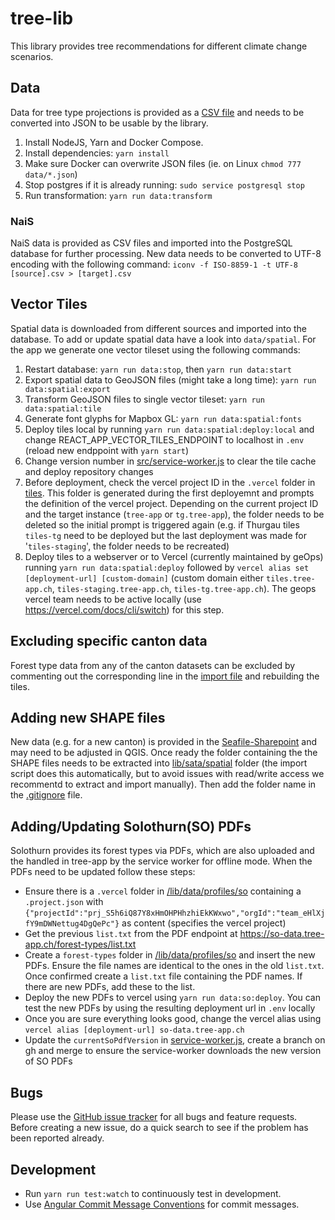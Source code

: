 # tree-lib

This library provides tree recommendations for different climate change scenarios.

## Data

Data for tree type projections is provided as a [CSV file](./data/projections.csv) and needs to be converted into JSON to be usable by the library.

1. Install NodeJS, Yarn and Docker Compose.
2. Install dependencies: `yarn install`
3. Make sure Docker can overwrite JSON files (ie. on Linux `chmod 777 data/*.json`)
4. Stop postgres if it is already running: `sudo service postgresql stop`
5. Run transformation: `yarn run data:transform`

### NaiS

NaiS data is provided as CSV files and imported into the PostgreSQL database for further processing. New data needs to be converted to UTF-8 encoding with the following command: `iconv -f ISO-8859-1 -t UTF-8 [source].csv > [target].csv`

## Vector Tiles

Spatial data is downloaded from different sources and imported into the database. To add or update spatial data have a look into `data/spatial`. For the app we generate one vector tileset using the following commands:

1. Restart database: `yarn run data:stop`, then `yarn run data:start`
2. Export spatial data to GeoJSON files (might take a long time): `yarn run data:spatial:export`
3. Transform GeoJSON files to single vector tileset: `yarn run data:spatial:tile`
4. Generate font glyphs for Mapbox GL: `yarn run data:spatial:fonts`
5. Deploy tiles local by running `yarn run data:spatial:deploy:local` and change REACT_APP_VECTOR_TILES_ENDPOINT to localhost in `.env` (reload new endppoint with `yarn start`)
6. Change version number in [src/service-worker.js](https://github.com/geops/tree-app/blob/master/src/service-worker.js#L16) to clear the tile cache and deploy repository changes
7. Before deployment, check the vercel project ID in the `.vercel` folder in [tiles](https://github.com/geops/tree-app/tree/master/lib/data/spatial/tiles). This folder is generated during the first deployemnt and prompts the definition of the vercel project. Depending on the current project ID and the target instance (`tree-app` or `tg.tree-app`), the folder needs to be deleted so the initial prompt is triggered again (e.g. if Thurgau tiles `tiles-tg` need to be deployed but the last deployment was made for '`tiles-staging`', the folder needs to be recreated)
8. Deploy tiles to a webserver or to Vercel (currently maintained by geOps) running `yarn run data:spatial:deploy` followed by `vercel alias set [deployment-url] [custom-domain]` (custom domain either `tiles.tree-app.ch`, `tiles-staging.tree-app.ch`, `tiles-tg.tree-app.ch`). The geops vercel team needs to be active locally (use https://vercel.com/docs/cli/switch) for this step.

## Excluding specific canton data

Forest type data from any of the canton datasets can be excluded by commenting out the corresponding line in the [import file](https://github.com/geops/tree-app/blob/master/lib/data/spatial/1-import.sh#L55) and rebuilding the tiles.

## Adding new SHAPE files

New data (e.g. for a new canton) is provided in the [Seafile-Sharepoint](https://data.int.geops.com/lib/7eb78755-e8bf-46fc-ba1d-3c4d104a6cad/file/045_BaTool/Standortskarten) and may need to be adjusted in QGIS. Once ready the folder containing the the SHAPE files needs to be extracted into [lib/sata/spatial](https://github.com/geops/tree-app/tree/master/lib/data/spatial) folder (the import script does this automatically, but to avoid issues with read/write access we recommentd to extract and import manually). Then add the folder name in the [.gitignore](https://github.com/geops/tree-app/blob/master/lib/.gitignore) file.

## Adding/Updating Solothurn(SO) PDFs
Solothurn provides its forest types via PDFs, which are also uploaded and the handled in tree-app by the service worker for offline mode. When the PDFs need to be updated follow these steps:
- Ensure there is a `.vercel` folder in [/lib/data/profiles/so](https://github.com/geops/tree-app/tree/master/lib/data/profiles/so) containing a `.project.json` with `{"projectId":"prj_S5h6iQ87Y8xHmOHPHhzhiEkKWxwo","orgId":"team_eHlXjfY9mDWNettug4DgQePc"}` as content (specifies the vercel project)
- Get the previous `list.txt` from the PDF endpoint at https://so-data.tree-app.ch/forest-types/list.txt
- Create a `forest-types` folder in [/lib/data/profiles/so](https://github.com/geops/tree-app/tree/master/lib/data/profiles/so) and insert the new PDFs. Ensure the file names are identical to the ones in the old `list.txt`. Once confirmed create a `list.txt` file containing the PDF names. If there are new PDFs, add these to the list.
- Deploy the new PDFs to vercel using `yarn run data:so:deploy`. You can test the new PDFs by using the resulting deployment url in `.env` locally
- Once you are sure everything looks good, change the vercel alias using `vercel alias [deployment-url] so-data.tree-app.ch`
- Update the `currentSoPdfVersion` in [service-worker.js](https://github.com/geops/tree-app/blob/master/src/service-worker.js), create a branch on gh and merge to ensure the service-worker downloads the new version of SO PDFs


## Bugs

Please use the [GitHub issue tracker](https://github.com/geops/tree-app/issues) for all bugs and feature requests. Before creating a new issue, do a quick search to see if the problem has been reported already.

## Development

- Run `yarn run test:watch` to continuously test in development.
- Use [Angular Commit Message Conventions](https://github.com/angular/angular.js/blob/master/DEVELOPERS.md#-git-commit-guidelines) for commit messages.
